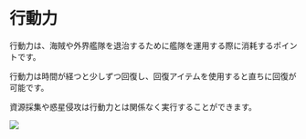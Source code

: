 ﻿# 行動力

 行動力は、海賊や外界艦隊を退治するために艦隊を運用する際に消耗するポイントです。

行動力は時間が経つと少しずつ回復し、回復アイテムを使用すると直ちに回復が可能です。

資源採集や惑星侵攻は行動力とは関係なく実行することができます。

![](http://astrokings.s3.amazonaws.com/html/img/help/801_001actionpoint.jpg)
